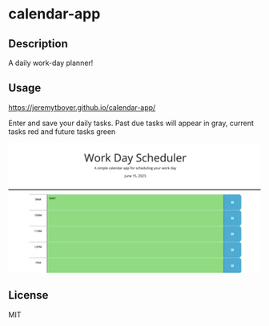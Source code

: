 # calendar-app

## Description

A daily work-day planner!

## Usage

https://jeremytboyer.github.io/calendar-app/

Enter and save your daily tasks. Past due tasks will appear in gray, current tasks red and future tasks green

![website screenshot](./screenshot.png)

## License

MIT